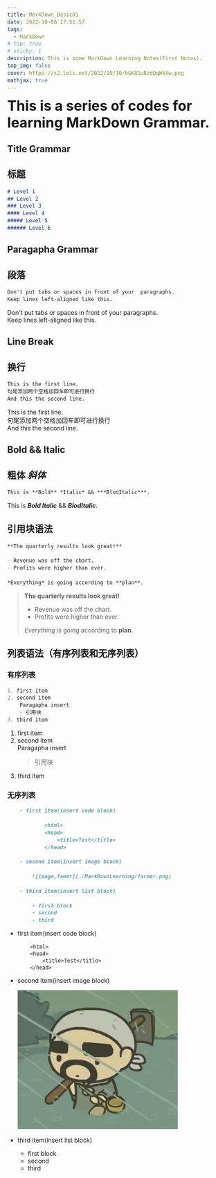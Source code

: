 ```yaml
---
title: MarkDown_Basic01
date: 2022-10-08 17:51:57
tags: 
  - MarkDown
# top: true
# sticky: 1
description: This is some MarkDown Learning Notes(First Notes).
top_img: false
cover: https://s2.loli.net/2022/10/10/bGK81uRzdQqWkXw.png
mathjax: true
---
```


<font size = 6><b>This is a series of codes for learning MarkDown Grammar.</b></font>

## **Title Grammar**
## **标题**

```markdown
# Level 1
## Level 2
### Level 3
#### Level 4
##### Level 5
###### Level 6
```

## **Paragapha Grammar**
## **段落**

```markdown
Don't put tabs or spaces in front of your  paragraphs.  
Keep lines left-aligned like this.
```

Don't put tabs or spaces in front of your  paragraphs.  
Keep lines left-aligned like this.

## **Line Break**
## **换行**

```markdown
This is the first line.  
句尾添加两个空格加回车即可进行换行  
And this the second line.
```

This is the first line.  
句尾添加两个空格加回车即可进行换行  
And this the second line.

## **Bold && Italic**
## **粗体** *斜体*

```markdown
This is **Bold** *Italic* && ***BlodItalic***.
```

This is ***Bold Italic*** && ***BlodItalic***.

## **引用块语法**

```markdown
**The quarterly results look great!**  

- Revenue was off the chart.  
- Profits were higher than ever.  

*Everything* is going according to **plan**.
```

>  **The quarterly results look great!**
> 
> - Revenue was off the chart.
> - Profits were higher than ever.
> 
>  *Everything* is going according to **plan**.

## **列表语法（有序列表和无序列表）**
### **有序列表**

```markdown
1. first item  
2. second item  
    Paragapha insert
    - 引用块  
3. third item
```

1. first item  
2. second item  
    Paragapha insert
   > 引用块  
3. third item

### **无序列表**

```markdown
    - first item(insert code block)

            <html>
            <head>
                <title>Test</title>
            </head>

    - second item(insert image block)

        ![image,famer](./MarkDownLearning/farmer.png)

    - third item(insert list block)

        - first block
        - second
        - third
```

- first item(insert code block)

    ```
        <html>
        <head>
            <title>Test</title>
        </head>
    ```

- second item(insert image block)

    ![image,famer](./MarkDown_Basic01/farmer.png)

- third item(insert list block)

    - first block
    - second
    - third